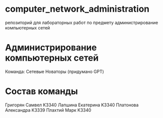 # computer_network_administration
репозиторий для лабораторных работ по предмету администрирование компьютерных сетей

# Администрирование компьютерных сетей
Команда: Сетевые Новаторы (придумано GPT)

# Состав команды
Григорян Самвел	K3340
Лапшина Екатерина	K3340
Платонова Александра	K3339
Плахтий Марк	K3340
